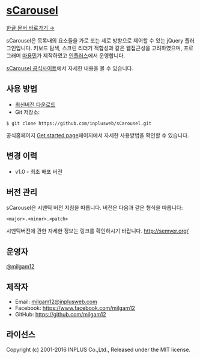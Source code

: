 # [sCarousel](http://inplusweb.github.io/sCarousel)
[한글 문서 바로가기 →](https://github.com/inplusweb/sCarousel/blob/master/README_kor.md)

sCarousel은 목록내의 요소들을 가로 또는 세로 방향으로 제어할 수 있는 jQuery 플러그인입니다. 키보드 탐색, 스크린 리더기 적합성과 같은 웹접근성을 고려하였으며, 프로그래머 [마용민](https://github.com/milgam12)가 제작하였고 [인플러스](http://www.inplusweb.com/)에서 운영합니다.

[sCarousel 공식사이트](http://inplusweb.github.io/sCarousel/)에서 자세한 내용을 볼 수 있습니다.


## 사용 방법 
- [최신버전 다운로드](https://github.com/inplusweb/sCarousel/archive/master.zip)
- Git 저장소: 

```
$ git clone https://github.com/inplusweb/sCarousel.git
```

공식홈페이지 [Get started page](http://inplusweb.github.io/sCarousel/started.html)페이지에서 자세한 사용방법을 확인할 수 있습니다.


## 변경 이력
- v1.0 - 최초 배포 버전


## 버전 관리
sCarousel은 시맨틱 버전 지침을 따릅니다. 버전은 다음과 같은 형식을 따릅니다:

`<major>.<minor>.<patch>`

시멘틱버전에 관한 자세한 정보는 링크를 확인하시기 바랍니다. http://semver.org/


## 운영자
[@milgam12](https://github.com/milgam12)


## 제작자
- Email: milgam12@inplusweb.com
- Facebook: https://www.facebook.com/milgam12
- GitHub: https://github.com/milgam12


## 라이선스
Copyright (c) 2001-2016 INPLUS Co.,Ltd., Released under the MIT license.
